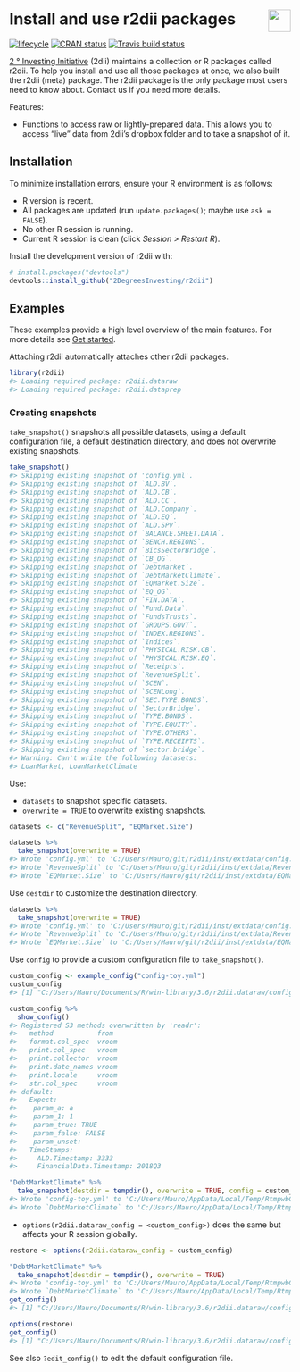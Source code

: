 
<!-- README.md is generated from README.Rmd. Please edit that file -->

# <img src="https://i.imgur.com/3jITMq8.png" align="right" height=40 /> Install and use r2dii packages

<!-- badges: start -->

[![lifecycle](https://img.shields.io/badge/lifecycle-experimental-orange.svg)](https://www.tidyverse.org/lifecycle/#experimental)
[![CRAN
status](https://www.r-pkg.org/badges/version/r2dii)](https://CRAN.R-project.org/package=r2dii)
[![Travis build
status](https://travis-ci.org/2DegreesInvesting/r2dii.svg?branch=master)](https://travis-ci.org/2DegreesInvesting/r2dii)
<!-- badges: end -->

[2 ° Investing Initiative](https://2degrees-investing.org/) (2dii)
maintains a collection or R packages called r2dii. To help you install
and use all those packages at once, we also built the r2dii (meta)
package. The r2dii package is the only package most users need to know
about. Contact us if you need more details.

Features:

  - Functions to access raw or lightly-prepared data. This allows you to
    access “live” data from 2dii’s dropbox folder and to take a snapshot
    of it.

## Installation

To minimize installation errors, ensure your R environment is as
follows:

  - R version is recent.
  - All packages are updated (run `update.packages()`; maybe use `ask =
    FALSE`).
  - No other R session is running.
  - Current R session is clean (click *Session \> Restart R*).

Install the development version of r2dii with:

``` r
# install.packages("devtools")
devtools::install_github("2DegreesInvesting/r2dii")
```

## Examples

These examples provide a high level overview of the main features. For
more details see [Get started](articles/r2dii.html).

Attaching r2dii automatically attaches other r2dii packages.

``` r
library(r2dii)
#> Loading required package: r2dii.dataraw
#> Loading required package: r2dii.dataprep
```

### Creating snapshots

`take_snapshot()` snapshots all possible datasets, using a default
configuration file, a default destination directory, and does not
overwrite existing snapshots.

``` r
take_snapshot()
#> Skipping existing snapshot of 'config.yml'.
#> Skipping existing snapshot of `ALD.BV`.
#> Skipping existing snapshot of `ALD.CB`.
#> Skipping existing snapshot of `ALD.CC`.
#> Skipping existing snapshot of `ALD.Company`.
#> Skipping existing snapshot of `ALD.EQ`.
#> Skipping existing snapshot of `ALD.SPV`.
#> Skipping existing snapshot of `BALANCE.SHEET.DATA`.
#> Skipping existing snapshot of `BENCH.REGIONS`.
#> Skipping existing snapshot of `BicsSectorBridge`.
#> Skipping existing snapshot of `CB_OG`.
#> Skipping existing snapshot of `DebtMarket`.
#> Skipping existing snapshot of `DebtMarketClimate`.
#> Skipping existing snapshot of `EQMarket.Size`.
#> Skipping existing snapshot of `EQ_OG`.
#> Skipping existing snapshot of `FIN.DATA`.
#> Skipping existing snapshot of `Fund.Data`.
#> Skipping existing snapshot of `FundsTrusts`.
#> Skipping existing snapshot of `GROUPS.GOVT`.
#> Skipping existing snapshot of `INDEX.REGIONS`.
#> Skipping existing snapshot of `Indices`.
#> Skipping existing snapshot of `PHYSICAL.RISK.CB`.
#> Skipping existing snapshot of `PHYSICAL.RISK.EQ`.
#> Skipping existing snapshot of `Receipts`.
#> Skipping existing snapshot of `RevenueSplit`.
#> Skipping existing snapshot of `SCEN`.
#> Skipping existing snapshot of `SCENLong`.
#> Skipping existing snapshot of `SEC.TYPE.BONDS`.
#> Skipping existing snapshot of `SectorBridge`.
#> Skipping existing snapshot of `TYPE.BONDS`.
#> Skipping existing snapshot of `TYPE.EQUITY`.
#> Skipping existing snapshot of `TYPE.OTHERS`.
#> Skipping existing snapshot of `TYPE.RECEIPTS`.
#> Skipping existing snapshot of `sector.bridge`.
#> Warning: Can't write the following datasets:
#> LoanMarket, LoanMarketClimate
```

Use:

  - `datasets` to snapshot specific datasets.
  - `overwrite = TRUE` to overwrite existing snapshots.

<!-- end list -->

``` r
datasets <- c("RevenueSplit", "EQMarket.Size")

datasets %>% 
  take_snapshot(overwrite = TRUE)
#> Wrote 'config.yml' to 'C:/Users/Mauro/git/r2dii/inst/extdata/config.yml'.
#> Wrote `RevenueSplit` to 'C:/Users/Mauro/git/r2dii/inst/extdata/RevenueSplit.csv'.
#> Wrote `EQMarket.Size` to 'C:/Users/Mauro/git/r2dii/inst/extdata/EQMarket.Size.csv'.
```

Use `destdir` to customize the destination directory.

``` r
datasets %>% 
  take_snapshot(overwrite = TRUE)
#> Wrote 'config.yml' to 'C:/Users/Mauro/git/r2dii/inst/extdata/config.yml'.
#> Wrote `RevenueSplit` to 'C:/Users/Mauro/git/r2dii/inst/extdata/RevenueSplit.csv'.
#> Wrote `EQMarket.Size` to 'C:/Users/Mauro/git/r2dii/inst/extdata/EQMarket.Size.csv'.
```

Use `config` to provide a custom configuration file to
`take_snapshot()`.

``` r
custom_config <- example_config("config-toy.yml")
custom_config
#> [1] "C:/Users/Mauro/Documents/R/win-library/3.6/r2dii.dataraw/config-toy.yml"

custom_config %>% 
  show_config()
#> Registered S3 methods overwritten by 'readr':
#>   method           from 
#>   format.col_spec  vroom
#>   print.col_spec   vroom
#>   print.collector  vroom
#>   print.date_names vroom
#>   print.locale     vroom
#>   str.col_spec     vroom
#> default:
#>   Expect:
#>    param_a: a
#>    param_1: 1
#>    param_true: TRUE
#>    param_false: FALSE
#>    param_unset:
#>   TimeStamps:
#>     ALD.Timestamp: 3333
#>     FinancialData.Timestamp: 2018Q3

"DebtMarketClimate" %>% 
  take_snapshot(destdir = tempdir(), overwrite = TRUE, config = custom_config)
#> Wrote 'config-toy.yml' to 'C:/Users/Mauro/AppData/Local/Temp/RtmpwbGIFL/config-toy.yml'.
#> Wrote `DebtMarketClimate` to 'C:/Users/Mauro/AppData/Local/Temp/RtmpwbGIFL/DebtMarketClimate.csv.gz'.
```

  - `options(r2dii.dataraw_config = <custom_config>)` does the same but
    affects your R session globally.

<!-- end list -->

``` r
restore <- options(r2dii.dataraw_config = custom_config)

"DebtMarketClimate" %>% 
  take_snapshot(destdir = tempdir(), overwrite = TRUE)
#> Wrote 'config-toy.yml' to 'C:/Users/Mauro/AppData/Local/Temp/RtmpwbGIFL/config-toy.yml'.
#> Wrote `DebtMarketClimate` to 'C:/Users/Mauro/AppData/Local/Temp/RtmpwbGIFL/DebtMarketClimate.csv.gz'.
get_config()
#> [1] "C:/Users/Mauro/Documents/R/win-library/3.6/r2dii.dataraw/config-toy.yml"

options(restore)
get_config()
#> [1] "C:/Users/Mauro/Documents/R/win-library/3.6/r2dii.dataraw/config.yml"
```

See also `?edit_config()` to edit the default configuration file.
